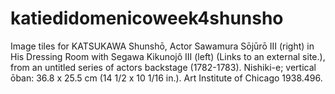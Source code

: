 # katiedidomenicoweek4shunsho
Image tiles for KATSUKAWA Shunshō, Actor Sawamura Sōjūrō III (right) in His Dressing Room with Segawa Kikunojô III (left) (Links to an external site.), from an untitled series of actors backstage (1782-1783). Nishiki-e; vertical ōban: 36.8 x 25.5 cm (14 1/2 x 10 1/16 in.). Art Institute of Chicago 1938.496.

